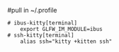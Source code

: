 #pull in ~/.profile
~~~
# ibus-kitty[terminal]
    export GLFW_IM_MODULE=ibus
# ssh-kitty[terminal] 
    alias ssh="kitty +kitten ssh"
~~~
